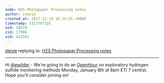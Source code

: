 ```yaml
---
node: H2S Photopaper Processing notes
author: stevie
created_at: 2017-12-19 18:15:25 +0000
timestamp: 1513707325
nid: 10578
cid: 17986
uid: 422561
---
```




[stevie](../profile/stevie) replying to: [H2S Photopaper Processing notes](../notes/ewilder/06-17-2014/h2s-photopaper-processing-notes)

----
Hi [@ewilder](/profile/ewilder) - We're going to do an [OpenHour](www.publiclab.org/openhour) on exploratory hydrogen sulfide monitoring methods Monday, January 8th at 8pm ET/ 7 central. Hope you'll consider joining on! 